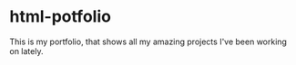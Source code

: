 # html-potfolio
This is my portfolio, that shows all my amazing projects I've been working on lately.
